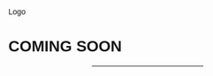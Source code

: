 <!DOCTYPE html>
<html>
<head>
<style>
body,h1 {font-family: "Raleway", sans-serif}
body, html {height: 100%}
.bgimg {
  background-image: url("https://image.freepik.com/free-vector/abstract-dynamic-pattern-wallpaper-vector_53876-59131.jpg");
  min-height: 100%;
  background-position: center;
  background-size: cover;
}
</style>
</head>
<body>
<div class="bgimg w3-display-container w3-animate-opacity w3-text-white">
  <div class="w3-display-topleft w3-padding-large w3-xlarge">
    Logo
  </div>
  <div class="w3-display-middle">
    <h1 class="w3-jumbo w3-animate-top">COMING SOON</h1>
    <hr class="w3-border-grey" style="margin:auto;width:40%">
  </div>
</div>

</body>
</html>
